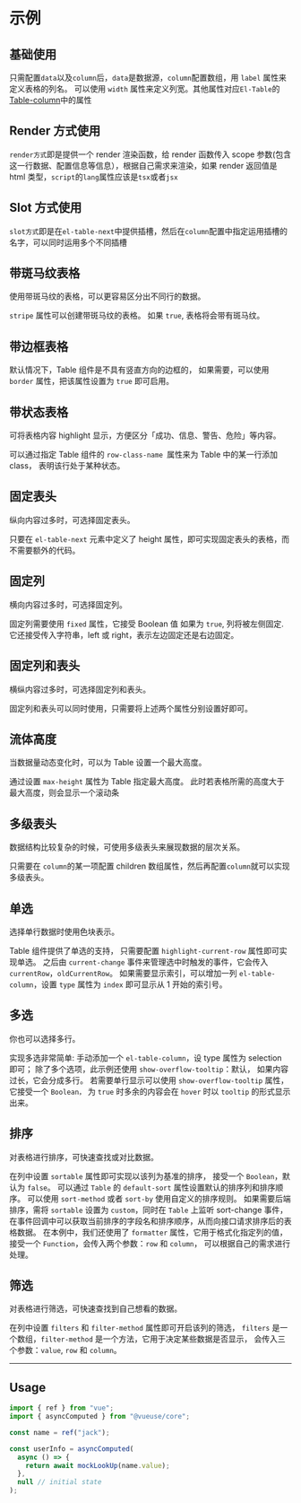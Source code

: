 # 示例

## 基础使用

只需配置`data`以及`column`后，`data`是数据源，`column`配置数组，用
`label` 属性来定义表格的列名。 可以使用
`width` 属性来定义列宽。其他属性对应`El-Table`的[Table-column](https://element-plus.gitee.io/zh-CN/component/table.html#table-column-attributes)中的属性

<BasicTable/>

## Render 方式使用

`render方式`即是提供一个 render 渲染函数，给 render 函数传入 scope 参数(包含这一行数据、配置信息等信息），根据自己需求来渲染，如果 render 返回值是 html 类型，`script`的`lang`属性应该是`tsx`或者`jsx`
<BasicRenderTable/>

## Slot 方式使用

`slot方式`即是在`el-table-next`中提供插槽，然后在`column`配置中指定运用插槽的名字，可以同时运用多个不同插槽
<BasicSlotTable/>

## 带斑马纹表格

使用带斑马纹的表格，可以更容易区分出不同行的数据。

`stripe` 属性可以创建带斑马纹的表格。 如果 `true`, 表格将会带有斑马纹。
<StripeTable/>

## 带边框表格

默认情况下，Table 组件是不具有竖直方向的边框的， 如果需要，可以使用 `border` 属性，把该属性设置为 `true` 即可启用。
<BorderTable/>

## 带状态表格

可将表格内容 highlight 显示，方便区分「成功、信息、警告、危险」等内容。

可以通过指定 Table 组件的 `row-class-name `属性来为 Table 中的某一行添加 class， 表明该行处于某种状态。
<StatusTable/>

## 固定表头

纵向内容过多时，可选择固定表头。

只要在 `el-table-next` 元素中定义了 height 属性，即可实现固定表头的表格，而不需要额外的代码。
<FixedHeaderTable/>

## 固定列

横向内容过多时，可选择固定列。

固定列需要使用 `fixed` 属性，它接受 Boolean 值 如果为 `true`, 列将被左侧固定. 它还接受传入字符串，left 或 right，表示左边固定还是右边固定。
<FixedColumnTable/>

## 固定列和表头

横纵内容过多时，可选择固定列和表头。

固定列和表头可以同时使用，只需要将上述两个属性分别设置好即可。
<FixedHeaderColumnTable/>

## 流体高度

当数据量动态变化时，可以为 Table 设置一个最大高度。

通过设置 `max-height` 属性为 Table 指定最大高度。 此时若表格所需的高度大于最大高度，则会显示一个滚动条

<FixedHeaderWithFluidTable/>

## 多级表头

数据结构比较复杂的时候，可使用多级表头来展现数据的层次关系。

只需要在 `column`的某一项配置 children 数组属性，然后再配置`column`就可以实现多级表头。
<GroupHeaderTable/>

## 单选

选择单行数据时使用色块表示。

Table 组件提供了单选的支持， 只需要配置 `highlight-current-row` 属性即可实现单选。 之后由 `current-change` 事件来管理选中时触发的事件，它会传入 `currentRow`，`oldCurrentRow`。 如果需要显示索引，可以增加一列 `el-table-column`，设置 `type` 属性为 `index` 即可显示从 1 开始的索引号。
<SingleSelectTable/>

## 多选

你也可以选择多行。

实现多选非常简单: 手动添加一个 `el-table-column`，设 type 属性为 selection 即可； 除了多个选项，此示例还使用 `show-overflow-tooltip`：默认， 如果内容过长，它会分成多行。 若需要单行显示可以使用 `show-overflow-tooltip` 属性，它接受一个 `Boolean，` 为 `true` 时多余的内容会在 `hover` 时以 `tooltip` 的形式显示出来。
<MultiSelectTable/>

## 排序

对表格进行排序，可快速查找或对比数据。

在列中设置 `sortable` 属性即可实现以该列为基准的排序， 接受一个 `Boolean`，默认为 `false`。 可以通过 `Table` 的 `default-sort` 属性设置默认的排序列和排序顺序。 可以使用 `sort-method` 或者 `sort-by` 使用自定义的排序规则。 如果需要后端排序，需将 `sortable` 设置为 `custom`，同时在 `Table` 上监听 sort-change 事件， 在事件回调中可以获取当前排序的字段名和排序顺序，从而向接口请求排序后的表格数据。 在本例中，我们还使用了 `formatter` 属性，它用于格式化指定列的值， 接受一个 `Function`，会传入两个参数：`row` 和 `column`， 可以根据自己的需求进行处理。
<SortTable/>

## 筛选

对表格进行筛选，可快速查找到自己想看的数据。

在列中设置 `filters` 和 `filter-method` 属性即可开启该列的筛选， `filters` 是一个数组，`filter-method` 是一个方法，它用于决定某些数据是否显示， 会传入三个参数：`value`, `row` 和 `column`。
<FilterTable/>

---

## Usage

```js
import { ref } from "vue";
import { asyncComputed } from "@vueuse/core";

const name = ref("jack");

const userInfo = asyncComputed(
  async () => {
    return await mockLookUp(name.value);
  },
  null // initial state
);
```

